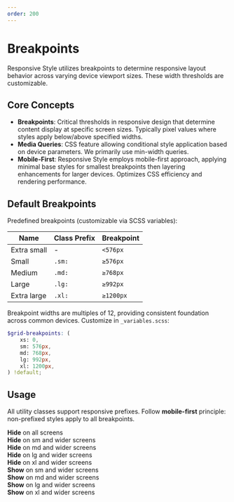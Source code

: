 ```yaml
---
order: 200
---
```


# Breakpoints

Responsive Style utilizes breakpoints to determine responsive layout behavior across varying device viewport sizes. These width thresholds are customizable.

## Core Concepts

- **Breakpoints**: Critical thresholds in responsive design that determine content display at specific screen sizes. Typically pixel values where styles apply below/above specified widths.
- **Media Queries**: CSS feature allowing conditional style application based on device parameters. We primarily use min-width queries.
- **Mobile-First**: Responsive Style employs mobile-first approach, applying minimal base styles for smallest breakpoints then layering enhancements for larger devices. Optimizes CSS efficiency and rendering performance.

## Default Breakpoints

Predefined breakpoints (customizable via SCSS variables):

| Name        | Class Prefix | Breakpoint |
| ----------- | ------------ | ---------- |
| Extra small | -            | `<576px`   |
| Small       | `.sm:`       | `≥576px`   |
| Medium      | `.md:`       | `≥768px`   |
| Large       | `.lg:`       | `≥992px`   |
| Extra large | `.xl:`       | `≥1200px`  |

Breakpoint widths are multiples of 12, providing consistent foundation across common devices. Customize in `_variables.scss`:

```scss
$grid-breakpoints: (
    xs: 0,
    sm: 576px,
    md: 768px,
    lg: 992px,
    xl: 1200px,
) !default;
```

## Usage

All utility classes support responsive prefixes. Follow **mobile-first** principle: non-prefixed styles apply to all breakpoints.

<Story title="Hide at breakpoints" defaultShowCode>
<div class="demo-bps text-center p-4">
  <div class="d-none my-2"><b>Hide</b> on all screens</div>
  <div class="sm:d-none my-2"><b>Hide</b> on sm and wider screens</div>
  <div class="md:d-none my-2"><b>Hide</b> on md and wider screens</div>
  <div class="lg:d-none my-2"><b>Hide</b> on lg and wider screens</div>
  <div class="xl:d-none my-2"><b>Hide</b> on xl and wider screens</div>
</div>
</Story>

<Story title="Show at breakpoints" defaultShowCode>
<div class="demo-bps text-center p-4">
  <div class="d-none sm:d-block my-2"><b>Show</b> on sm and wider screens</div>
  <div class="d-none md:d-block my-2"><b>Show</b> on md and wider screens</div>
  <div class="d-none lg:d-block my-2"><b>Show</b> on lg and wider screens</div>
  <div class="d-none xl:d-block my-2"><b>Show</b> on xl and wider screens</div>
</div>
</Story>
